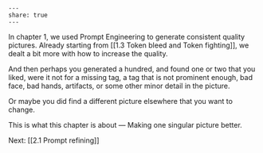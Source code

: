 ```
---  
share: true  
---  
```

In chapter 1, we used Prompt Engineering to generate consistent quality pictures. Already starting from [[1.3 Token bleed and Token fighting]], we dealt a bit more with how to increase the quality. 

And then perhaps you generated a hundred, and found one or two that you liked, were it not for a missing tag, a tag that is not prominent enough, bad face, bad hands, artifacts, or some other minor detail in the picture.  

Or maybe you did find a different picture elsewhere that you want to change. 

This is what this chapter is about — Making one singular picture better.

Next: [[2.1 Prompt refining]]

